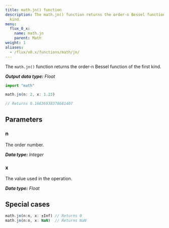 ```yaml
---
title: math.jn() function
description: The math.jn() function returns the order-n Bessel function of the first
  kind.
menu:
  flux_0_x:
    name: math.jn
    parent: Math
weight: 1
aliases:
  - /flux/v0.x/functions/math/jn/
---
```


The `math.jn()` function returns the order-n Bessel function of the first kind.

_**Output data type:** Float_

```js
import "math"

math.jn(n: 2, x: 1.23)

// Returns 0.16636938378681407
```

## Parameters

### n
The order number.

_**Data type:** Integer_

### x
The value used in the operation.

_**Data type:** Float_

## Special cases
```js
math.jn(n:n, x: ±Inf) // Returns 0
math.jn(n:n, x: NaN)  // Returns NaN
```
